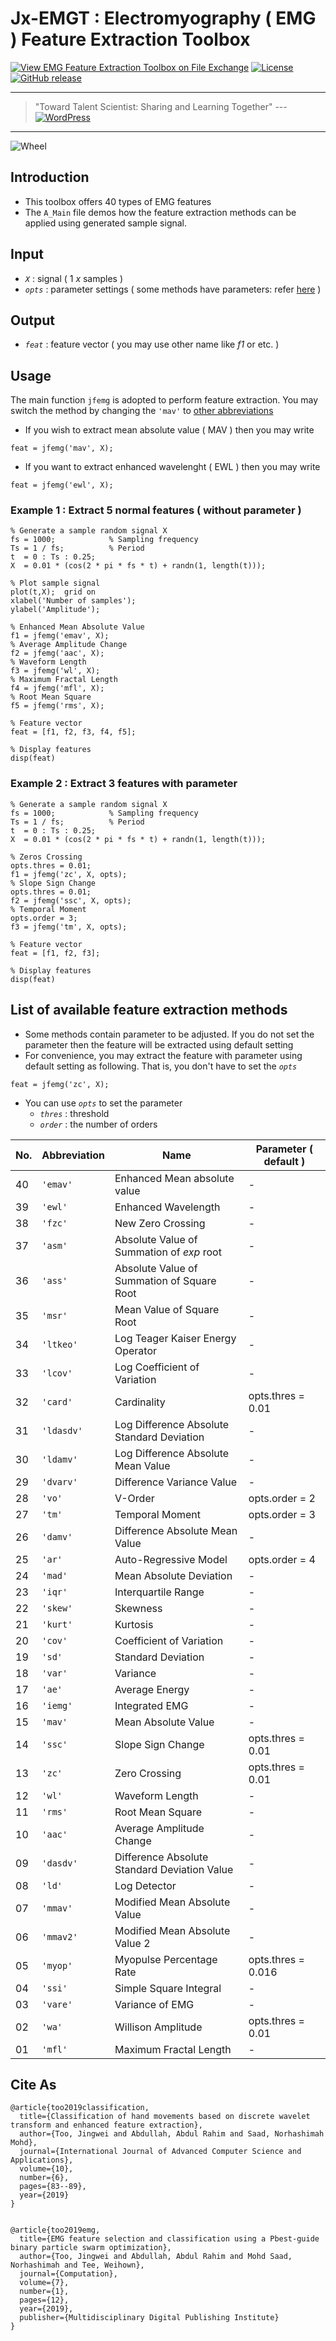 # Jx-EMGT : Electromyography ( EMG ) Feature Extraction Toolbox

[![View EMG Feature Extraction Toolbox on File Exchange](https://www.mathworks.com/matlabcentral/images/matlab-file-exchange.svg)](https://www.mathworks.com/matlabcentral/fileexchange/71514-emg-feature-extraction-toolbox)
[![License](https://img.shields.io/badge/license-BSD_3-yellow.svg)](https://github.com/JingweiToo/EMG-Feature-Extraction-Toolbox/blob/master/LICENSE)
[![GitHub release](https://img.shields.io/badge/release-1.4-green.svg)](https://github.com/JingweiToo/EMG-Feature-Extraction-Toolbox)

---
> "Toward Talent Scientist: Sharing and Learning Together"
>  --- [![WordPress](https://img.shields.io/badge/Website-Jingwei%20Too-blueviolet?style=flat-square&logo=wordpress)](https://jingweitoo.wordpress.com/)
---

![Wheel](https://www.mathworks.com/matlabcentral/mlc-downloads/downloads/db6a0e07-32ec-4811-b2f8-55a80e53165e/23065655-7c83-43ba-93d5-2f4ad98c54a7/images/screenshot.PNG)


## Introduction

* This toolbox offers 40 types of EMG features 
* The `A_Main` file demos how the feature extraction methods can be applied using generated sample signal. 


## Input
* *`X`*     : signal ( 1 *x* samples )
* *`opts`*  : parameter settings ( some methods have parameters: refer [here](/README.md#list-of-available-feature-extraction-methods) )


## Output
* *`feat`* : feature vector ( you may use other name like *f1* or etc. ) 
    
    
## Usage
The main function `jfemg` is adopted to perform feature extraction. You may switch the method by changing the `'mav'` to [other abbreviations](/README.md#list-of-available-feature-extraction-methods)
* If you wish to extract mean absolute value ( MAV ) then you may write
```code
feat = jfemg('mav', X);
```
* If you want to extract enhanced wavelenght ( EWL ) then you may write
```code
feat = jfemg('ewl', X);
```


### Example 1 : Extract 5 normal features ( without parameter )
```code 
% Generate a sample random signal X
fs = 1000;            % Sampling frequency 
Ts = 1 / fs;          % Period
t  = 0 : Ts : 0.25; 
X  = 0.01 * (cos(2 * pi * fs * t) + randn(1, length(t)));

% Plot sample signal
plot(t,X);  grid on
xlabel('Number of samples');
ylabel('Amplitude');

% Enhanced Mean Absolute Value
f1 = jfemg('emav', X); 
% Average Amplitude Change
f2 = jfemg('aac', X); 
% Waveform Length
f3 = jfemg('wl', X); 
% Maximum Fractal Length 
f4 = jfemg('mfl', X); 
% Root Mean Square
f5 = jfemg('rms', X); 

% Feature vector
feat = [f1, f2, f3, f4, f5];

% Display features
disp(feat)
```


### Example 2 : Extract 3 features with parameter    
```code
% Generate a sample random signal X
fs = 1000;            % Sampling frequency 
Ts = 1 / fs;          % Period
t  = 0 : Ts : 0.25; 
X  = 0.01 * (cos(2 * pi * fs * t) + randn(1, length(t)));

% Zeros Crossing
opts.thres = 0.01;
f1 = jfemg('zc', X, opts); 
% Slope Sign Change
opts.thres = 0.01;
f2 = jfemg('ssc', X, opts);
% Temporal Moment
opts.order = 3;
f3 = jfemg('tm', X, opts);

% Feature vector
feat = [f1, f2, f3];

% Display features
disp(feat)
```


## List of available feature extraction methods
* Some methods contain parameter to be adjusted. If you do not set the parameter then the feature will be extracted using default setting
* For convenience, you may extract the feature with parameter using default setting as following. That is, you don't have to set the *`opts`* 
```code
feat = jfemg('zc', X);
```
* You can use *`opts`* to set the parameter
    + *`thres`* : threshold
    + *`order`* : the number of orders


| No. | Abbreviation | Name                                         |  Parameter ( default )  |
|-----|--------------|----------------------------------------------|-------------------------|
| 40  | `'emav'`     | Enhanced Mean absolute value                 | -                       |
| 39  | `'ewl'`      | Enhanced Wavelength                          | -                       |
| 38  | `'fzc'`      | New Zero Crossing                            | -                       |
| 37  | `'asm'`      | Absolute Value of Summation of *exp* root    | -                       |
| 36  | `'ass'`      | Absolute Value of Summation of Square Root   | -                       |
| 35  | `'msr'`      | Mean Value of Square Root                    | -                       |
| 34  | `'ltkeo'`    | Log Teager Kaiser Energy Operator            | -                       |
| 33  | `'lcov'`     | Log Coefficient of Variation                 | -                       |
| 32  | `'card'`     | Cardinality                                  | opts.thres = 0.01       |
| 31  | `'ldasdv'`   | Log Difference Absolute Standard Deviation   | -                       |
| 30  | `'ldamv'`    | Log Difference Absolute Mean Value           | -                       |
| 29  | `'dvarv'`    | Difference Variance Value                    | -                       |
| 28  | `'vo'`       | V-Order                                      | opts.order = 2          |
| 27  | `'tm'`       | Temporal Moment                              | opts.order = 3          |
| 26  | `'damv'`     | Difference Absolute Mean Value               | -                       |
| 25  | `'ar'`       | Auto-Regressive Model                        | opts.order = 4          |
| 24  | `'mad'`      | Mean Absolute Deviation                      | -                       |
| 23  | `'iqr'`      | Interquartile Range                          | -                       |
| 22  | `'skew'`     | Skewness                                     | -                       |
| 21  | `'kurt'`     | Kurtosis                                     | -                       |
| 20  | `'cov'`      | Coefficient of Variation                     | -                       |
| 19  | `'sd'`       | Standard Deviation                           | -                       |
| 18  | `'var'`      | Variance                                     | -                       |
| 17  | `'ae'`       | Average Energy                               | -                       |
| 16  | `'iemg'`     | Integrated EMG                               | -                       |
| 15  | `'mav'`      | Mean Absolute Value                          | -                       |
| 14  | `'ssc'`      | Slope Sign Change                            | opts.thres = 0.01       |
| 13  | `'zc'`       | Zero Crossing                                | opts.thres = 0.01       |
| 12  | `'wl'`       | Waveform Length                              | -                       |
| 11  | `'rms'`      | Root Mean Square                             | -                       |
| 10  | `'aac'`      | Average Amplitude Change                     | -                       |
| 09  | `'dasdv'`    | Difference Absolute Standard Deviation Value | -                       |
| 08  | `'ld'`       | Log Detector                                 | -                       |
| 07  | `'mmav'`     | Modified Mean Absolute Value                 | -                       |
| 06  | `'mmav2'`    | Modified Mean Absolute Value 2               | -                       |
| 05  | `'myop'`     | Myopulse Percentage Rate                     | opts.thres = 0.016      |
| 04  | `'ssi'`      | Simple Square Integral                       | -                       |
| 03  | `'vare'`     | Variance of EMG                              | -                       |
| 02  | `'wa'`       | Willison Amplitude                           | opts.thres = 0.01       |
| 01  | `'mfl'`      | Maximum Fractal Length                       | -                       |


## Cite As
```code 
@article{too2019classification,
  title={Classification of hand movements based on discrete wavelet transform and enhanced feature extraction},
  author={Too, Jingwei and Abdullah, Abdul Rahim and Saad, Norhashimah Mohd},
  journal={International Journal of Advanced Computer Science and Applications},
  volume={10},
  number={6},
  pages={83--89},
  year={2019}
}


@article{too2019emg,
  title={EMG feature selection and classification using a Pbest-guide binary particle swarm optimization},
  author={Too, Jingwei and Abdullah, Abdul Rahim and Mohd Saad, Norhashimah and Tee, Weihown},
  journal={Computation},
  volume={7},
  number={1},
  pages={12},
  year={2019},
  publisher={Multidisciplinary Digital Publishing Institute}
}
```

